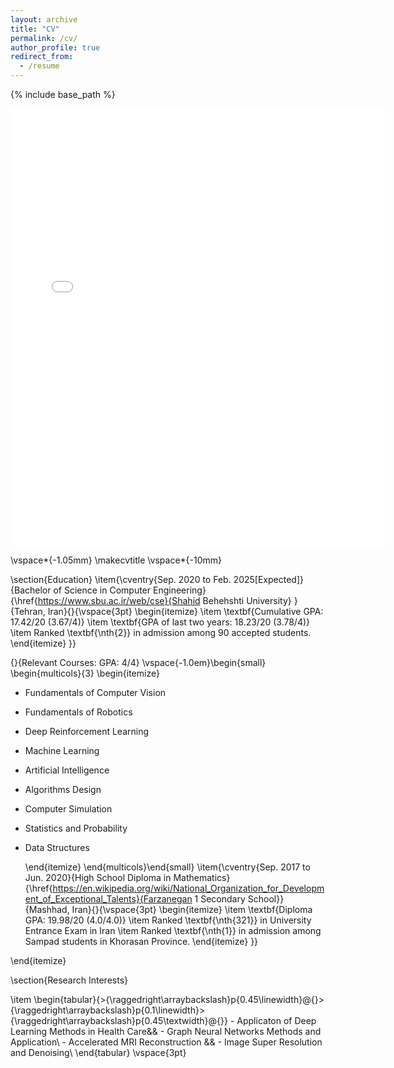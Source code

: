 ```yaml
---
layout: archive
title: "CV"
permalink: /cv/
author_profile: true
redirect_from:
  - /resume
---
```


{% include base_path %}

<embed src="{{ site.baseurl }}/files/Navid_Dadkhah_CV.pdf" width="600" height="700" type='application/pdf'>

\vspace*{-1.05mm}
\makecvtitle
\vspace*{-10mm}

\section{Education}
\item{\cventry{Sep. 2020 to Feb. 2025[Expected]}{Bachelor of Science in Computer Engineering}{\href{https://www.sbu.ac.ir/web/cse}{Shahid Behehshti University} }{Tehran, Iran}{}{\vspace{3pt} 
\begin{itemize}
\item \textbf{Cumulative GPA: 17.42/20 (3.67/4)}
\item \textbf{GPA of last two years: 18.23/20 (3.78/4)}
\item Ranked \textbf{\nth{2}} in admission among 90 accepted students.
\end{itemize}
}}

{}{Relevant Courses: GPA: 4/4}
\vspace{-1.0em}\begin{small}
 \begin{multicols}{3}
    \begin{itemize}
- Fundamentals of Computer Vision

- Fundamentals of Robotics

- Deep Reinforcement Learning 

- Machine Learning

- Artificial Intelligence

- Algorithms Design

- Computer Simulation

- Statistics and Probability 

- Data Structures 

    \end{itemize}
    \end{multicols}\end{small}
\item{\cventry{Sep. 2017 to Jun. 2020}{High School Diploma in Mathematics}
{\href{https://en.wikipedia.org/wiki/National_Organization_for_Development_of_Exceptional_Talents}{Farzanegan 1 Secondary School}}{Mashhad, Iran}{}{\vspace{3pt} 
\begin{itemize}
    \item \textbf{Diploma GPA: 19.98/20 (4.0/4.0)}
    \item Ranked \textbf{\nth{321}} in University Entrance Exam in Iran
    \item Ranked \textbf{\nth{1}} in admission among Sampad students in Khorasan Province.
\end{itemize}
}}

\end{itemize}


\section{Research Interests}

\item
\begin{tabular}{>{\raggedright\arraybackslash}p{0.45\linewidth}@{}>{\raggedright\arraybackslash}p{0.1\linewidth}>{\raggedright\arraybackslash}p{0.45\textwidth}@{}} 
     - Applicaton of Deep  Learning Methods in Health Care&& - Graph Neural Networks Methods and Application\\ 
     - Accelerated MRI Reconstruction   && - Image Super Resolution and Denoising\\ 
\end{tabular}
\vspace{3pt}


